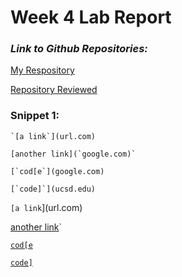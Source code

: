 # Week 4 Lab Report 

### ***Link to Github Repositories:***

[My Respository](https://github.com/charbuurst/markdown-parse)

[Repository Reviewed](https://github.com/ExtraExaByte/markdown-parse)

### Snippet 1: 

```
`[a link`](url.com)

[another link](`google.com)`

[`cod[e`](google.com)

[`code]`](ucsd.edu)
```
`[a link`](url.com)

[another link](`google.com)`

[`cod[e`](google.com)

[`code]`](ucsd.edu)

